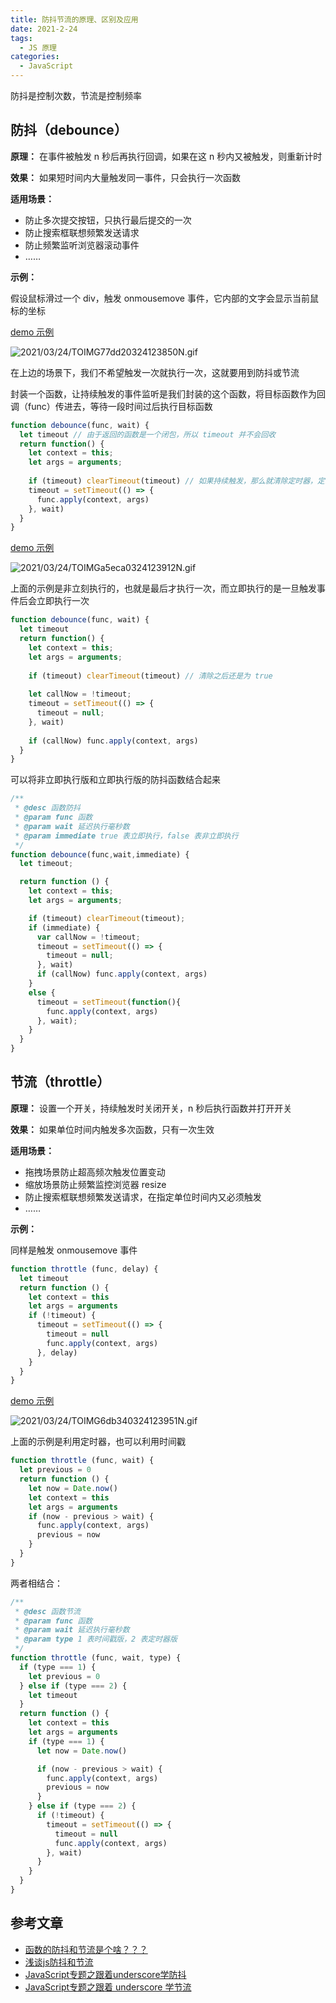 ```yaml
---
title: 防抖节流的原理、区别及应用
date: 2021-2-24
tags:
  - JS 原理
categories:
  - JavaScript
---
```


防抖是控制次数，节流是控制频率



## 防抖（debounce）



**原理：** 在事件被触发 n 秒后再执行回调，如果在这 n 秒内又被触发，则重新计时



**效果：** 如果短时间内大量触发同一事件，只会执行一次函数



**适用场景：**



- 防止多次提交按钮，只执行最后提交的一次
- 防止搜索框联想频繁发送请求
- 防止频繁监听浏览器滚动事件
- ……



**示例：**



假设鼠标滑过一个 div，触发 onmousemove 事件，它内部的文字会显示当前鼠标的坐标



[demo 示例](https://codepen.io/tumi0321/pen/yLVGpyV)



![2021/03/24/TOIMG77dd20324123850N.gif](https://picturebed.tumiblog.top/2021/03/24/TOIMG77dd20324123850N.gif)



在上边的场景下，我们不希望触发一次就执行一次，这就要用到防抖或节流



封装一个函数，让持续触发的事件监听是我们封装的这个函数，将目标函数作为回调（func）传进去，等待一段时间过后执行目标函数



```js
function debounce(func, wait) {
  let timeout // 由于返回的函数是一个闭包，所以 timeout 并不会回收
  return function() {
    let context = this;
    let args = arguments;
    
    if (timeout) clearTimeout(timeout) // 如果持续触发，那么就清除定时器，定时器的回调就不会执行
    timeout = setTimeout(() => {
      func.apply(context, args)
    }, wait)
  }
}
```



[demo 示例](https://codepen.io/tumi0321/pen/zYoypvP)

![2021/03/24/TOIMGa5eca0324123912N.gif](https://picturebed.tumiblog.top/2021/03/24/TOIMGa5eca0324123912N.gif)



上面的示例是非立刻执行的，也就是最后才执行一次，而立即执行的是一旦触发事件后会立即执行一次



```js
function debounce(func, wait) {
  let timeout
  return function() {
    let context = this;
    let args = arguments;
    
    if (timeout) clearTimeout(timeout) // 清除之后还是为 true
    
    let callNow = !timeout;
    timeout = setTimeout(() => {
      timeout = null;
    }, wait)
    
    if (callNow) func.apply(context, args)
  }
}
```



可以将非立即执行版和立即执行版的防抖函数结合起来



```js
/**
 * @desc 函数防抖
 * @param func 函数
 * @param wait 延迟执行毫秒数
 * @param immediate true 表立即执行，false 表非立即执行
 */
function debounce(func,wait,immediate) {
  let timeout;

  return function () {
    let context = this;
    let args = arguments;

    if (timeout) clearTimeout(timeout);
    if (immediate) {
      var callNow = !timeout;
      timeout = setTimeout(() => {
        timeout = null;
      }, wait)
      if (callNow) func.apply(context, args)
    }
    else {
      timeout = setTimeout(function(){
        func.apply(context, args)
      }, wait);
    }
  }
}
```



## 节流（throttle）



**原理：** 设置一个开关，持续触发时关闭开关，n 秒后执行函数并打开开关



**效果：** 如果单位时间内触发多次函数，只有一次生效



**适用场景：**



- 拖拽场景防止超高频次触发位置变动
- 缩放场景防止频繁监控浏览器 resize
- 防止搜索框联想频繁发送请求，在指定单位时间内又必须触发
- ……



**示例：**



同样是触发 onmousemove 事件



```js
function throttle (func, delay) {
  let timeout
  return function () {
    let context = this
    let args = arguments
    if (!timeout) {
      timeout = setTimeout(() => {
        timeout = null
        func.apply(context, args)
      }, delay)
    }
  }
}
```



[demo 示例](https://codepen.io/tumi0321/pen/YzpdYpB)



![2021/03/24/TOIMG6db340324123951N.gif](https://picturebed.tumiblog.top/2021/03/24/TOIMG6db340324123951N.gif)



上面的示例是利用定时器，也可以利用时间戳



```js
function throttle (func, wait) {
  let previous = 0
  return function () {
    let now = Date.now()
    let context = this
    let args = arguments
    if (now - previous > wait) {
      func.apply(context, args)
      previous = now
    }
  }
}
```



两者相结合：



```js
/**
 * @desc 函数节流
 * @param func 函数
 * @param wait 延迟执行毫秒数
 * @param type 1 表时间戳版，2 表定时器版
 */
function throttle (func, wait, type) {
  if (type === 1) {
    let previous = 0
  } else if (type === 2) {
    let timeout
  }
  return function () {
    let context = this
    let args = arguments
    if (type === 1) {
      let now = Date.now()

      if (now - previous > wait) {
        func.apply(context, args)
        previous = now
      }
    } else if (type === 2) {
      if (!timeout) {
        timeout = setTimeout(() => {
          timeout = null
          func.apply(context, args)
        }, wait)
      }
    }
  }
}
```





## 参考文章



- [函数的防抖和节流是个啥？？？](https://zhuanlan.zhihu.com/p/72923073)
- [浅谈js防抖和节流](https://segmentfault.com/a/1190000018428170)
- [JavaScript专题之跟着underscore学防抖](https://github.com/mqyqingfeng/Blog/issues/22)
- [JavaScript专题之跟着 underscore 学节流](https://github.com/mqyqingfeng/Blog/issues/26)